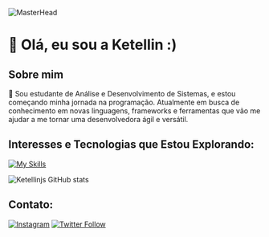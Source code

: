 ![MasterHead](https://user-images.githubusercontent.com/86270481/214122618-1bf43327-cdef-456e-81fe-fc71a9070c07.gif)
# 🚀 Olá, eu sou a Ketellin :)

## Sobre mim
🌱 Sou estudante de Análise e Desenvolvimento de Sistemas, e estou começando minha jornada na programação. Atualmente em busca de conhecimento em novas linguagens, frameworks e ferramentas que vão me ajudar a me tornar uma desenvolvedora ágil e versátil.

## Interesses e Tecnologias que Estou Explorando:

[![My Skills](https://skillicons.dev/icons?i=html,css,js,react,git,github)](https://skillicons.dev)


![Ketellinjs GitHub stats](https://github-readme-stats.vercel.app/api?username=Ketellinjs&show_icons=true&theme=radical)

## Contato:

[![Instagram](https://img.shields.io/badge/-{K.etellin}-purple?style=flat-square&logo=Instagram&logoColor=white&link={Link})]({Link})
[![Twitter Follow](https://img.shields.io/twitter/follow/ketkkkjs?style=social)]({https://www.instagram.com/k.etellin?igsh=Zm90czJuNnYzMmRs&utm_source=qr})

